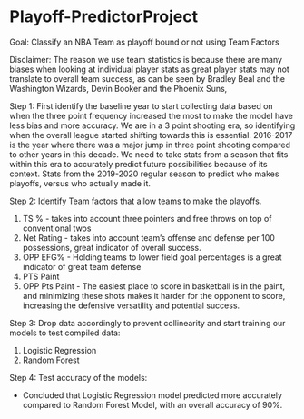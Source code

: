 # Playoff-PredictorProject 

Goal: Classify an NBA Team as playoff bound or not using Team Factors 

Disclaimer: The reason we use team statistics is because there are many biases when looking at individual player stats as great player stats may not translate to overall team success, as can be seen by Bradley Beal and the Washington Wizards, Devin Booker and the Phoenix Suns, 


Step 1: First identify the baseline year to start collecting data based on when the three point frequency increased the most to make the model have less bias and more accuracy.
We are in a 3 point shooting era, so identifying when the overall league started shifting towards this is essential. 2016-2017 is the year where there was a major jump in three point shooting compared to other years in this decade. 
We need to take stats from a season that fits within this era to accurately predict future possibilities because of its context.
Stats from the 2019-2020 regular season to predict who makes playoffs, versus who actually made it.

Step 2: Identify Team factors that allow teams to make the playoffs. 
1) TS %  - takes into account three pointers and free throws on top of conventional twos
2) Net Rating - takes into account team’s offense and defense per 100 possessions, great indicator of overall success.
3) OPP EFG% - Holding teams to lower field goal percentages is a great indicator of great team defense
4) PTS Paint
5) OPP Pts Paint - The easiest place to score in basketball is in the paint, and minimizing these shots makes it harder for the opponent to score, increasing the defensive versatility and potential success. 

Step 3: Drop data accordingly to prevent collinearity and start training our models to test compiled data: 
1) Logistic Regression
2) Random Forest

Step 4: Test accuracy of the models: 
- Concluded that Logistic Regression model predicted more accurately compared to Random Forest Model, with an overall accuracy of 90%.
